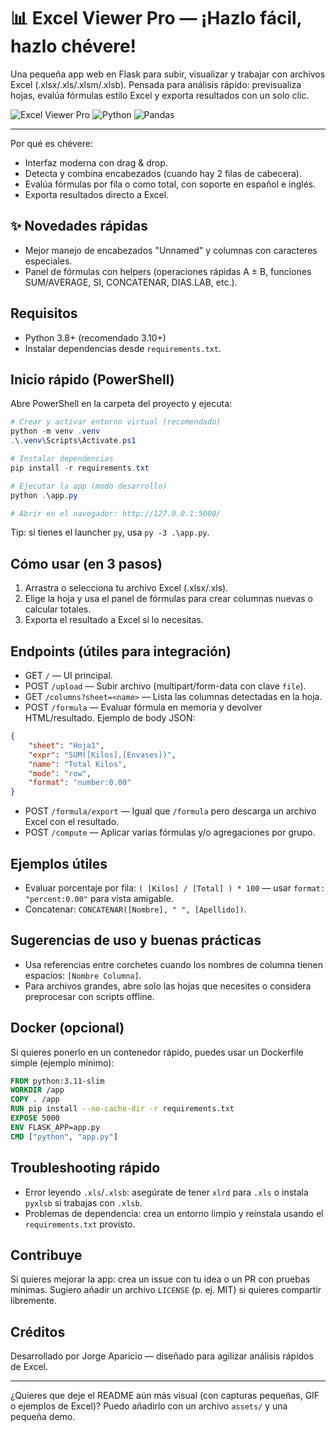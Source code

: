 # 📊 Excel Viewer Pro — ¡Hazlo fácil, hazlo chévere!

Una pequeña app web en Flask para subir, visualizar y trabajar con archivos Excel (.xlsx/.xls/.xlsm/.xlsb). Pensada para análisis rápido: previsualiza hojas, evalúa fórmulas estilo Excel y exporta resultados con un solo clic.

![Excel Viewer Pro](https://img.shields.io/badge/Flask-%2335126B?style=flat&logo=flask)
![Python](https://img.shields.io/badge/Python-3.8%2B-blue)
![Pandas](https://img.shields.io/badge/Pandas-2.x-brightgreen)

---

Por qué es chévere:
- Interfaz moderna con drag & drop.
- Detecta y combina encabezados (cuando hay 2 filas de cabecera).
- Evalúa fórmulas por fila o como total, con soporte en español e inglés.
- Exporta resultados directo a Excel.

## ✨ Novedades rápidas

- Mejor manejo de encabezados "Unnamed" y columnas con caracteres especiales.
- Panel de fórmulas con helpers (operaciones rápidas A ± B, funciones SUM/AVERAGE, SI, CONCATENAR, DIAS.LAB, etc.).

## Requisitos

- Python 3.8+ (recomendado 3.10+)
- Instalar dependencias desde `requirements.txt`.

## Inicio rápido (PowerShell)

Abre PowerShell en la carpeta del proyecto y ejecuta:

```powershell
# Crear y activar entorno virtual (recomendado)
python -m venv .venv
.\.venv\Scripts\Activate.ps1

# Instalar dependencias
pip install -r requirements.txt

# Ejecutar la app (modo desarrollo)
python .\app.py

# Abrir en el navegador: http://127.0.0.1:5000/
```

Tip: si tienes el launcher `py`, usa `py -3 .\app.py`.

## Cómo usar (en 3 pasos)

1. Arrastra o selecciona tu archivo Excel (.xlsx/.xls).
2. Elige la hoja y usa el panel de fórmulas para crear columnas nuevas o calcular totales.
3. Exporta el resultado a Excel si lo necesitas.

## Endpoints (útiles para integración)

- GET `/` — UI principal.
- POST `/upload` — Subir archivo (multipart/form-data con clave `file`).
- GET `/columns?sheet=<name>` — Lista las columnas detectadas en la hoja.
- POST `/formula` — Evaluar fórmula en memoria y devolver HTML/resultado. Ejemplo de body JSON:

```json
{
	"sheet": "Hoja1",
	"expr": "SUM([Kilos],[Envases])",
	"name": "Total Kilos",
	"mode": "row",
	"format": "number:0.00"
}
```

- POST `/formula/export` — Igual que `/formula` pero descarga un archivo Excel con el resultado.
- POST `/compute` — Aplicar varias fórmulas y/o agregaciones por grupo.

## Ejemplos útiles

- Evaluar porcentaje por fila: `( [Kilos] / [Total] ) * 100` — usar `format: "percent:0.00"` para vista amigable.
- Concatenar: `CONCATENAR([Nombre], " ", [Apellido])`.

## Sugerencias de uso y buenas prácticas

- Usa referencias entre corchetes cuando los nombres de columna tienen espacios: `[Nombre Columna]`.
- Para archivos grandes, abre solo las hojas que necesites o considera preprocesar con scripts offline.

## Docker (opcional)

Si quieres ponerlo en un contenedor rápido, puedes usar un Dockerfile simple (ejemplo mínimo):

```dockerfile
FROM python:3.11-slim
WORKDIR /app
COPY . /app
RUN pip install --no-cache-dir -r requirements.txt
EXPOSE 5000
ENV FLASK_APP=app.py
CMD ["python", "app.py"]
```

## Troubleshooting rápido

- Error leyendo `.xls`/`.xlsb`: asegúrate de tener `xlrd` para `.xls` o instala `pyxlsb` si trabajas con `.xlsb`.
- Problemas de dependencia: crea un entorno limpio y reinstala usando el `requirements.txt` provisto.

## Contribuye

Si quieres mejorar la app: crea un issue con tu idea o un PR con pruebas mínimas. Sugiero añadir un archivo `LICENSE` (p. ej. MIT) si quieres compartir libremente.

## Créditos

Desarrollado por Jorge Aparicio — diseñado para agilizar análisis rápidos de Excel.

---

¿Quieres que deje el README aún más visual (con capturas pequeñas, GIF o ejemplos de Excel)? Puedo añadirlo con un archivo `assets/` y una pequeña demo.

